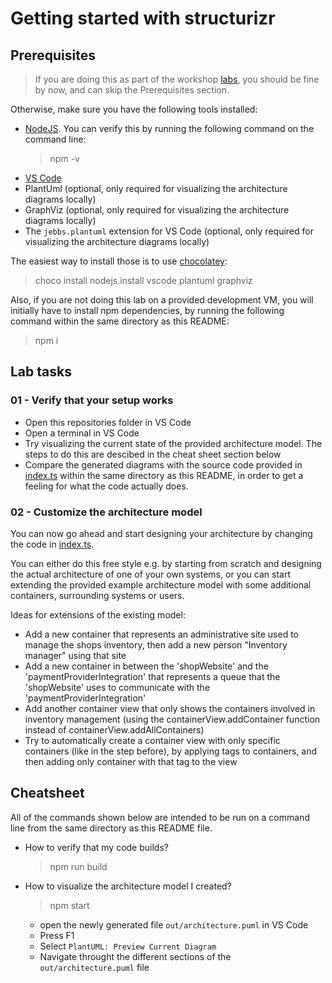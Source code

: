 # Getting started with structurizr

## Prerequisites

> If you are doing this as part of the workshop [labs](../../../README.md), you should be fine by now, and can skip the Prerequisites section.

Otherwise, make sure you have the following tools installed:

- [NodeJS](https://nodejs.org/en/). You can verify this by running the following command on the command line:
  > npm -v
- [VS Code](https://code.visualstudio.com/)
- PlantUml (optional, only required for visualizing the architecture diagrams locally)
- GraphViz (optional, only required for visualizing the architecture diagrams locally)
- The `jebbs.plantuml` extension for VS Code (optional, only required for visualizing the architecture diagrams locally)

The easiest way to install those is to use [chocolatey](https://chocolatey.org/install):
> choco install nodejs.install vscode plantuml graphviz

Also, if you are not doing this lab on a provided development VM, you will initially have to install npm dependencies, by running the following command within the same directory as this README:

> npm i

## Lab tasks

### 01 - Verify that your setup works

- Open this repositories folder in VS Code
- Open a terminal in VS Code
- Try visualizing the current state of the provided architecture model. The steps to do this are descibed in the cheat sheet section below
- Compare the generated diagrams with the source code provided in [index.ts](index.ts) within the same directory as this README, in order to get a feeling for what the code actually does.

### 02 - Customize the architecture model

You can now go ahead and start designing your architecture by changing the code in [index.ts](index.ts).

You can either do this free style e.g. by starting from scratch and designing the actual architecture of one of your own systems, or you can start extending the provided example architecture model with some additional containers, surrounding systems or users. 

Ideas for extensions of the existing model:
- Add a new container that represents an administrative site used to manage the shops inventory, then add a new person "Inventory manager" using that site
- Add a new container in between the 'shopWebsite' and the 'paymentProviderIntegration' that represents a queue that the 'shopWebsite' uses to communicate with the 'paymentProviderIntegration'
- Add another container view that only shows the containers involved in inventory management (using the containerView.addContainer function instead of containerView.addAllContainers)
- Try to automatically create a container view with only specific containers (like in the step before), by applying tags to containers, and then adding only container with that tag to the view

## Cheatsheet

All of the commands shown below are intended to be run on a command line from the same directory as this README file.

- How to verify that my code builds?
  > npm run build
- How to visualize the architecture model I created?
  > npm start
  - open the newly generated file `out/architecture.puml` in VS Code
  - Press F1
  - Select `PlantUML: Preview Current Diagram`
  - Navigate throught the different sections of the `out/architecture.puml` file
